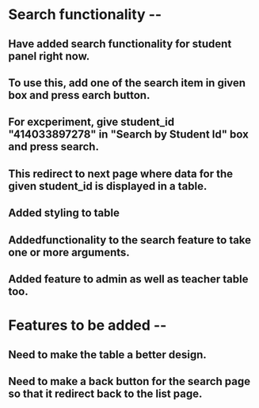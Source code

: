 # Search functionality --

## Have added search functionality for student panel right now.
## To use this, add one of the search item in given box and press earch button.
## For excperiment, give student_id "414033897278" in "Search by Student Id" box and press search.
## This redirect to next page where data for the given student_id is displayed in a table.
## Added styling to table
## Addedfunctionality to the search feature to take one or more arguments.
## Added feature to admin as well as teacher table too.

# Features to be added --
## Need to make the table a better design.
## Need to make a back button for the search page so that it redirect back to the list page.